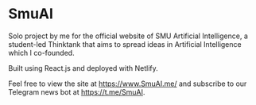 # SmuAI
Solo project by me for the official website of SMU Artificial Intelligence, a student-led Thinktank that aims to spread ideas in Artificial Intelligence which I co-founded. 

Built using React.js and deployed with Netlify.

Feel free to view the site at https://www.SmuAI.me/ and subscribe to our Telegram news bot at https://t.me/SmuAI.
